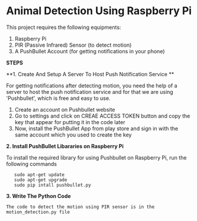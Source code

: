 # Animal Detection Using Raspberry Pi


This project requires the following equipments:
1. Raspberry Pi 
2. PIR (Passive Infrared) Sensor  (to detect motion)
3. A PushBullet Account (for getting notifications in your phone)

**STEPS**

**1. Create And Setup A Server To Host Push Notification Service **

 For getting notifications after detecting motion, you need the help of a server to host the push notification service and for that we are using 'Pushbullet', which is free and easy to use.
   1. Create an account on Pushbullet website
   2. Go to settings and click on CREAE ACCESS TOKEN button and copy the key that appear for putting it in the code later
   3. Now, install the PushBullet App from play store and sign in with the same account which you used to create the key
 
**2. Install PushBullet Libararies on Raspberry Pi**

   To install the required library for using Pushbullet on Raspberry Pi, run the following commands
     
       sudo apt-get update
       sudo apt-get upgrade
       sudo pip intall pushbullet.py
      
**3. Write The Python Code**

    The code to detect the motion using PIR sensor is in the motion_detection.py file
 
 
